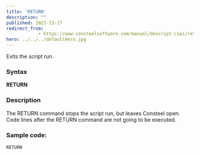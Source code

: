 ```yaml
---
title: 'RETURN'
description: ""
published: 2021-11-17
redirect_from: 
            - https://www.consteelsoftware.com/manual/descript-cspi/return/
hero: ../../../defaultHero.jpg
---
```

<!-- wp:paragraph -->

Exits the script run.

<!-- /wp:paragraph -->

<!-- wp:heading {"level":3} -->

### Syntax

<!-- /wp:heading -->

<!-- wp:paragraph -->

**RETURN**

<!-- /wp:paragraph -->

<!-- wp:heading {"level":3} -->

### Description

<!-- /wp:heading -->

<!-- wp:paragraph -->

The RETURN command stops the script run, but leaves Consteel open. Code lines after the RETURN command are not going to be executed.

<!-- /wp:paragraph -->

<!-- wp:heading {"level":3} -->

### Sample code:

<!-- /wp:heading -->

<!-- wp:loos-hcb/code-block -->

```
RETURN
```

<!-- /wp:loos-hcb/code-block -->
